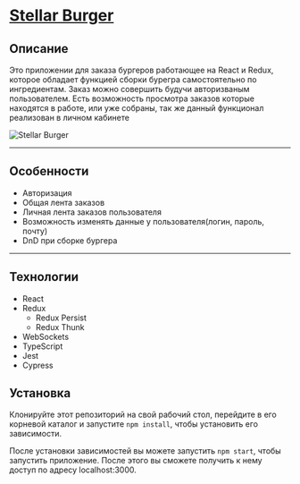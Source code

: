 <a href='https://react-burger-ya.herokuapp.com/'>
<h1>Stellar Burger</h1>
</a>



## Описание

Это приложении для заказа бургеров работающее на React и Redux, которое обладает функцией сборки бурегра самостоятельно
по ингредиентам. Заказ можно совершить будучи авторизваным пользователем. Есть возможность просмотра заказов которые
находятся в работе, или уже собраны, так же данный функционал реализован в личном кабинете

![Stellar Burger](https://i.imgur.com/FByzNw1.png)

---

## Особенности

- Авторизация
- Общая лента заказов
- Личная лента заказов пользователя
- Возможность изменять данные у пользователя(логин, пароль, почту)
- DnD при сборке бургера

---

## Технологии

- React
- Redux
    - Redux Persist
    - Redux Thunk
- WebSockets
- TypeScript
- Jest
- Cypress

## Установка

Клонируйте этот репозиторий на свой рабочий стол, перейдите в его корневой каталог и запустите `npm install`, чтобы
установить его зависимости.

После установки зависимостей вы можете запустить `npm start`, чтобы запустить приложение. После этого вы сможете
получить к нему доступ по адресу localhost:3000.
